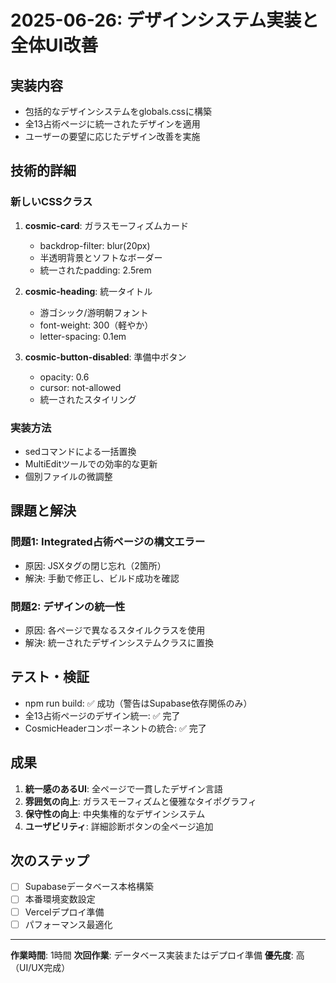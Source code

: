 # 2025-06-26: デザインシステム実装と全体UI改善

## 実装内容
- 包括的なデザインシステムをglobals.cssに構築
- 全13占術ページに統一されたデザインを適用
- ユーザーの要望に応じたデザイン改善を実施

## 技術的詳細
### 新しいCSSクラス
1. **cosmic-card**: ガラスモーフィズムカード
   - backdrop-filter: blur(20px)
   - 半透明背景とソフトなボーダー
   - 統一されたpadding: 2.5rem

2. **cosmic-heading**: 統一タイトル
   - 游ゴシック/游明朝フォント
   - font-weight: 300（軽やか）
   - letter-spacing: 0.1em

3. **cosmic-button-disabled**: 準備中ボタン
   - opacity: 0.6
   - cursor: not-allowed
   - 統一されたスタイリング

### 実装方法
- sedコマンドによる一括置換
- MultiEditツールでの効率的な更新
- 個別ファイルの微調整

## 課題と解決
### 問題1: Integrated占術ページの構文エラー
- 原因: JSXタグの閉じ忘れ（2箇所）
- 解決: 手動で修正し、ビルド成功を確認

### 問題2: デザインの統一性
- 原因: 各ページで異なるスタイルクラスを使用
- 解決: 統一されたデザインシステムクラスに置換

## テスト・検証
- npm run build: ✅ 成功（警告はSupabase依存関係のみ）
- 全13占術ページのデザイン統一: ✅ 完了
- CosmicHeaderコンポーネントの統合: ✅ 完了

## 成果
1. **統一感のあるUI**: 全ページで一貫したデザイン言語
2. **雰囲気の向上**: ガラスモーフィズムと優雅なタイポグラフィ
3. **保守性の向上**: 中央集権的なデザインシステム
4. **ユーザビリティ**: 詳細診断ボタンの全ページ追加

## 次のステップ
- [ ] Supabaseデータベース本格構築
- [ ] 本番環境変数設定
- [ ] Vercelデプロイ準備
- [ ] パフォーマンス最適化

---
**作業時間**: 1時間
**次回作業**: データベース実装またはデプロイ準備
**優先度**: 高（UI/UX完成）